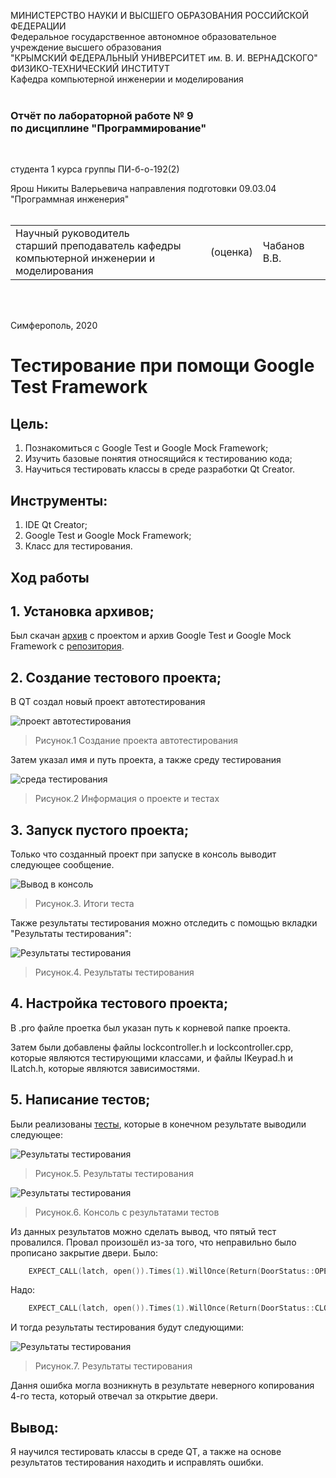 МИНИСТЕРСТВО НАУКИ  И ВЫСШЕГО ОБРАЗОВАНИЯ РОССИЙСКОЙ ФЕДЕРАЦИИ  
Федеральное государственное автономное образовательное учреждение высшего образования  
"КРЫМСКИЙ ФЕДЕРАЛЬНЫЙ УНИВЕРСИТЕТ им. В. И. ВЕРНАДСКОГО"  
ФИЗИКО-ТЕХНИЧЕСКИЙ ИНСТИТУТ  
Кафедра компьютерной инженерии и моделирования
<br/><br/>

### Отчёт по лабораторной работе № 9<br/> по дисциплине "Программирование"
<br/>

студента 1 курса группы ПИ-б-о-192(2)

Ярош Никиты Валерьевича
направления подготовки 09.03.04 "Программная инженерия"  
<br/>

<table>
<tr><td>Научный руководитель<br/> старший преподаватель кафедры<br/> компьютерной инженерии и моделирования</td>
<td>(оценка)</td>
<td>Чабанов В.В.</td>
</tr>
</table>
<br/><br/>

Симферополь, 2020






# Тестирование при помощи Google Test Framework

## Цель:
1. Познакомиться с Google Test и Google Mock Framework;
2. Изучить базовые понятия относящийся к тестированию кода;
3. Научиться тестировать классы в среде разработки Qt Creator.

## Инструменты:
1. IDE Qt Creator;
2. Google Test и Google Mock Framework;
3. Класс для тестирования.

## Ход работы

## 1. Установка архивов;

Был скачан [архив](https://neroid.ru/wp-content/uploads/2020/05/Lab9_Project_for_tests.zip) с проектом и архив Google Test и Google Mock Framework с [репозитория](https://github.com/google/googletest).

## 2. Создание тестового проекта;

В QT создал новый проект автотестирования

![проект автотестирования](https://github.com/THRUWOL/Labs/blob/master/Lab.9/Images/9.1.png)

>Рисунок.1 Создание проекта автотестирования

Затем указал имя и путь проекта, а также среду тестирования

![среда тестирования](https://github.com/THRUWOL/Labs/blob/master/Lab.9/Images/9.2.png)

>Рисунок.2 Информация о проекте и тестах

## 3. Запуск пустого проекта;

Только что созданный проект при запуске в консоль выводит следующее сообщение.

![Вывод в консоль](https://github.com/THRUWOL/Labs/blob/master/Lab.9/Images/9.3.png)

>Рисунок.3. Итоги теста

Также результаты тестирования можно отследить с помощью вкладки "Результаты тестирования":

![Результаты тестирования](https://github.com/THRUWOL/Labs/blob/master/Lab.9/Images/9.4.png)

>Рисунок.4. Результаты тестирования

## 4. Настройка тестового проекта;

В .pro файле проетка был указан путь к корневой папке проекта.

Затем были добавлены файлы lockcontroller.h и lockcontroller.cpp, которые являются тестирующими классами, и файлы IKeypad.h и ILatch.h, которые являются зависимостями.

## 5. Написание тестов;

Были реализованы [тесты](https://github.com/THRUWOL/Labs/blob/master/Lab.9/9lab/tst_9labtest.h), которые в конечном результате выводили следующее:

![Результаты тестирования](https://github.com/THRUWOL/Labs/blob/master/Lab.9/Images/9.5.png)

>Рисунок.5. Результаты тестирования

![Результаты тестирования](https://github.com/THRUWOL/Labs/blob/master/Lab.9/Images/9.6.png)

>Рисунок.6. Консоль с результатами тестов

Из данных результатов можно сделать вывод, что пятый тест провалился. Провал произошёл из-за того, что неправильно было прописано закрытие двери.
Было: 
```c++
    EXPECT_CALL(latch, open()).Times(1).WillOnce(Return(DoorStatus::OPEN));
```
Надо:
```c++
    EXPECT_CALL(latch, open()).Times(1).WillOnce(Return(DoorStatus::CLOSE));
```
И тогда результаты тестирования будут следующими:

![Результаты тестирования](https://github.com/THRUWOL/Labs/blob/master/Lab.9/Images/9.7.png)

>Рисунок.7. Результаты тестирования

Дання ошибка могла возникнуть в результате неверного копирования 4-го теста, который отвечал за открытие двери.

## Вывод:
Я научился тестировать классы в среде QT, а также на основе результатов тестирования находить и исправлять ошибки.
